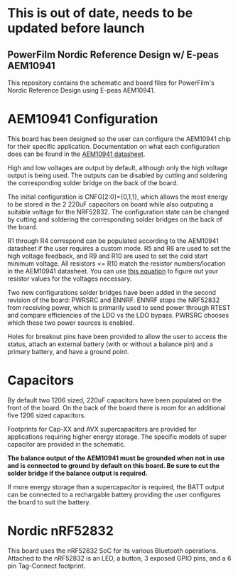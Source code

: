 # This is out of date, needs to be updated before launch

## PowerFilm Nordic Reference Design w/ E-peas AEM10941

This repository contains the schematic and board files for PowerFilm's Nordic Reference Design using E-peas AEM10941.

# AEM10941 Configuration

This board has been designed so the user can configure the AEM10941 chip for their specific application. Documentation on what each configuration does can be found in the [AEM10941 datasheet](https://e-peas.com/wp-content/uploads/2020/04/DS_AEM10941.pdf).  

High and low voltages are output by default, although only the high voltage output is being used. The outputs can be disabled by cutting and soldering the corresponding solder bridge on the back of the board.

The initial configuration is CNFG[2:0]={0,1,1}, which allows the most energy to be stored in the 2 220uF capacitors on board while also outputing a suitable voltage for the NRF52832. The configuration state can be changed by cutting and soldering the corresponding solder bridges on the back of the board.

R1 through R4 correspond can be populated according to the AEM10941 datasheet if the user requires a custom mode. R5 and R6 are used to set the high voltage feedback, and R9 and R10 are used to set the cold start minimum voltage. All resistors <= R10 match the resistor numbers/location in the AEM10941 datasheet. You can use [this equation](https://www.wolframalpha.com/input/?i=x%3D3.8%3B++y%3D2.5%3B++z%3D2.2%3B+R%3D12500000%3B++a%3DR*%281%2Fx%29%3B++b%3DR*%281%2Fy-1%2Fx%29%3Bc%3DR%281%2Fz-1%2Fy%29%3B+d%3DR*%281-1%2Fz%29%3B) to figure out your resistor values for the voltages necessary.

Two new configurations solder bridges have been added in the second revision of the board: PWRSRC and ENNRF. ENNRF stops the NRF52832 from receiving power, which is primarily used to send power through RTEST and compare efficiencies of the LDO vs the LDO bypass. PWRSRC chooses which these two power sources is enabled. 

Holes for breakout pins have been provided to allow the user to access the status, attach an external battery (with or without a balance pin) and a primary battery, and have a ground point.

# Capacitors

By default two 1206 sized, 220uF capacitors have been populated on the front of the board. On the back of the board there is room for an additional five 1206 sized capacitors.

Footprints for Cap-XX and AVX supercapacitors are provided for applications requiring higher energy storage. The specific models of super capacitor are provided in the schematic.

**The balance output of the AEM10941 must be grounded when not in use and is connected to ground by default on this board. Be sure to cut the solder bridge if the balance output is required.**

If more energy storage than a supercapacitor is required, the BATT output can be connected to a rechargable battery providing the user configures the board to suit the battery.

# Nordic nRF52832

This board uses the nRF52832 SoC for its various Bluetooth operations. Attached to the nRF52832 is an LED, a button, 3 exposed GPIO pins, and a 6 pin Tag-Connect footprint. 
